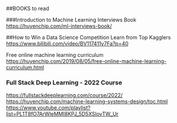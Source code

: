 ##BOOKS to read  
 
###Introduction to Machine Learning Interviews Book   
https://huyenchip.com/ml-interviews-book/    

##How to Win a Data Science Competition Learn from Top Kagglers  
https://www.bilibili.com/video/BV117411y7Fa?p=40   

Free online machine learning curriculum   
https://huyenchip.com/2019/08/05/free-online-machine-learning-curriculum.html   

### Full Stack Deep Learning - 2022 Course   
https://fullstackdeeplearning.com/course/2022/   
https://huyenchip.com/machine-learning-systems-design/toc.html   
https://www.youtube.com/playlist?list=PL1T8fO7ArWleMMI8KPJ_5D5XSlovTW_Ur   
